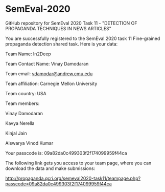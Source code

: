 # SemEval-2020
GitHub repository for SemEval 2020 Task 11 - "DETECTION OF PROPAGANDA TECHNIQUES IN NEWS ARTICLES"

You are successfully registered to the SemEval 2020 task 11 Fine-grained propaganda detection shared task.
Here is your data:

Team Name: In2Deep

Team Contact Name: Vinay Damodaran

Team email: vdamodar@andrew.cmu.edu

Team affiliation: Carnegie Mellon University

Team country: USA

Team members:

Vinay Damodaran

Kavya Nerella

Kinjal Jain

Aiswarya Vinod Kumar

Your passcode is: 09a82da0c499303f2f174099959f44ca

The following link gets you access to your team page, 
where you can download the data and make submissions: 

http://propaganda.qcri.org/semeval2020-task11/teampage.php?passcode=09a82da0c499303f2f174099959f44ca

